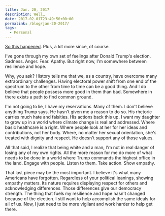 ```yaml
---
title: Jan. 20, 2017
description: Well…
date: 2017-02-01T23:49:50+00:00
permalink: /blog/jan-20-2017/
tags:
  - Personal
---
```


[So this happened](http://www.npr.org/2017/01/20/510746700/donald-trump-sworn-in-as-the-45th-president-of-the-united-states). Plus, a lot more since, of course.

I've gone through my own set of feelings after Donald Trump's election. Sadness. Anger. Fear. Apathy. But right now, I'm somewhere between resilience and hope.

Why, you ask? History tells me that we, as a country, have overcome many extraordinary challenges. Having electoral power shift from one end of the spectrum to the other from time to time can be a good thing. And I do believe that people possess more good in them than bad. Somewhere in there exists a path to find common ground.

I'm not going to lie, I have my reservations. Many of them. I don't believe anything Trump says. He hasn't given me a reason to do so. His rhetoric carries much hate and falsities. His actions back this up. I want my daughter to grow up in a world where climate change is real and addressed. Where basic healthcare is a right. Where people look at her for her ideas and contributions, not her body. Where, no matter her sexual orientation, she's treated with dignity and respect. He doesn't support any of those values.

All that said, I realize that being white and a man, I'm not in real danger of losing any of my own rights. All the more reason for me do more of what needs to be done in a world where Trump commands the highest office in the land. Engage with people. Listen to them. Take action. Show empathy.

That last piece may be the most important. I believe it's what many Americans have forgotten. Regardless of your political leanings, showing empathy matters. Its nature requires displaying respect for others and acknowledging differences. Those differences give our democracy strength. The thing that fuels my resilience and hope hasn't changed because of the election. I still want to help accomplish the same ideals for all of us. Now, I just need to be more vigilant and work harder to help get there.
